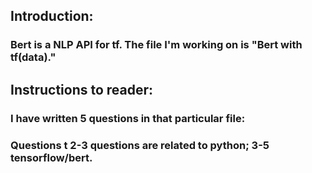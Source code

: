 ## Introduction: 
### Bert is a NLP API for tf. The file I'm working on is "Bert with tf(data)." 

## Instructions to reader: 
### I have written 5 questions in that particular file:
### Questions t 2-3 questions are related to python; 3-5 tensorflow/bert.
